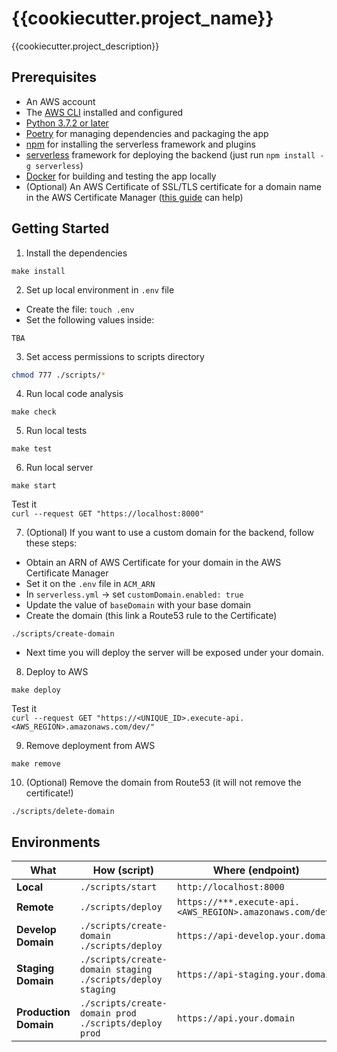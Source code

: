 # {{cookiecutter.project_name}}

{{cookiecutter.project_description}}

## Prerequisites
- An AWS account
- The [AWS CLI](https://aws.amazon.com/cli/) installed and configured
- [Python 3.7.2 or later](https://www.python.org/downloads/)
- [Poetry](https://python-poetry.org/) for managing dependencies and packaging the app
- [npm](https://www.npmjs.com/) for installing the serverless framework and plugins
- [serverless](https://www.serverless.com/) framework for deploying the backend (just run `npm install -g serverless`)
- [Docker](https://www.docker.com/) for building and testing the app locally
- (Optional) An AWS Certificate of SSL/TLS certificate for a domain name in the AWS Certificate Manager ([this guide](https://docs.aws.amazon.com/apigateway/latest/developerguide/how-to-custom-domains-prerequisites.html) can help)

## Getting Started
1. Install the dependencies
```
make install
```

2. Set up local environment in `.env` file
- Create the file: `touch .env`
- Set the following values inside:
```
TBA
```

3. Set access permissions to scripts directory
```bash
chmod 777 ./scripts/*
```

4. Run local code analysis
```
make check
```

5. Run local tests
```
make test
```

6. Run local server
```
make start
```
Test it </br>
`curl --request GET "https://localhost:8000"`

7. (Optional) If you want to use a custom domain for the backend, follow these steps:
- Obtain an ARN of AWS Certificate for your domain in the AWS Certificate Manager
- Set it on the `.env` file in `ACM_ARN`
- In `serverless.yml` -> set `customDomain.enabled: true`
- Update the value of `baseDomain` with your base domain
- Create the domain (this link a Route53 rule to the Certificate)
```
./scripts/create-domain
```
- Next time you will deploy the server will be exposed under your domain.

8. Deploy to AWS
```
make deploy
```
Test it </br>
`curl --request GET "https://<UNIQUE_ID>.execute-api.<AWS_REGION>.amazonaws.com/dev/"`

9. Remove deployment from AWS
```
make remove
```

10. (Optional) Remove the domain from Route53 (it will not remove the certificate!)
```
./scripts/delete-domain
```

## Environments
What | How (script) | Where (endpoint)
--- | --- | --- 
**Local** | `./scripts/start` | `http://localhost:8000`
**Remote**|`./scripts/deploy`|`https://***.execute-api.<AWS_REGION>.amazonaws.com/dev/`
**Develop Domain**|`./scripts/create-domain`</br>`./scripts/deploy`|`https://api-develop.your.domain`
**Staging Domain**|`./scripts/create-domain staging`</br>`./scripts/deploy staging`|`https://api-staging.your.domain`
**Production Domain**|`./scripts/create-domain prod`</br>`./scripts/deploy prod`|`https://api.your.domain`

